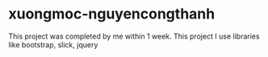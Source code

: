 # xuongmoc-nguyencongthanh
This project was completed by me within 1 week.
This project I use libraries like bootstrap, slick, jquery
